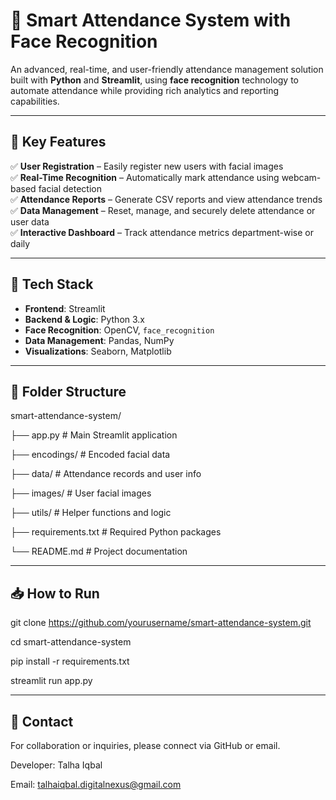 # 📸 Smart Attendance System with Face Recognition

An advanced, real-time, and user-friendly attendance management solution built with **Python** and **Streamlit**, using **face recognition** technology to automate attendance while providing rich analytics and reporting capabilities.

---

## 🚀 Key Features

✅ **User Registration** – Easily register new users with facial images  
✅ **Real-Time Recognition** – Automatically mark attendance using webcam-based facial detection  
✅ **Attendance Reports** – Generate CSV reports and view attendance trends  
✅ **Data Management** – Reset, manage, and securely delete attendance or user data  
✅ **Interactive Dashboard** – Track attendance metrics department-wise or daily  

---

## 🔧 Tech Stack

- **Frontend**: Streamlit  
- **Backend & Logic**: Python 3.x  
- **Face Recognition**: OpenCV, `face_recognition`  
- **Data Management**: Pandas, NumPy  
- **Visualizations**: Seaborn, Matplotlib  

---

## 📂 Folder Structure

smart-attendance-system/

├── app.py # Main Streamlit application

├── encodings/ # Encoded facial data

├── data/ # Attendance records and user info

├── images/ # User facial images

├── utils/ # Helper functions and logic

├── requirements.txt # Required Python packages

└── README.md # Project documentation

----
📥 How to Run
----
git clone https://github.com/yourusername/smart-attendance-system.git

cd smart-attendance-system

pip install -r requirements.txt

streamlit run app.py



-----
📩 Contact
-----
For collaboration or inquiries, please connect via GitHub or email.

Developer: Talha Iqbal

Email: talhaiqbal.digitalnexus@gmail.com
